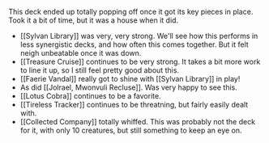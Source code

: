 This deck ended up totally popping off once it got its key pieces in place. Took it a bit of time, but it was a house when it did.

- [[Sylvan Library]] was very, very strong. We'll see how this performs in less synergistic decks, and how often this comes together. But it felt neigh unbeatable once it was down.
- [[Treasure Cruise]] continues to be very strong. It takes a bit more work to line it up, so I still feel pretty good about this.
- [[Faerie Vandal]] really got to shine with [[Sylvan Library]] in play!
- As did [[Jolrael, Mwonvuli Recluse]]. Was very happy to see this.
- [[Lotus Cobra]] continues to be a favorite.
- [[Tireless Tracker]] continues to be threatning, but fairly easily dealt with.
- [[Collected Company]] totally whiffed. This was probably not the deck for it, with only 10 creatures, but still something to keep an eye on.

